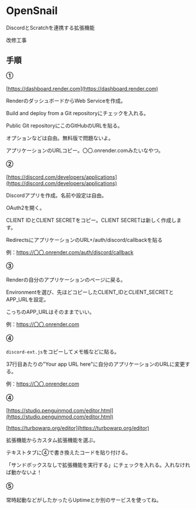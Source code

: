 # OpenSnail


DiscordとScratchを連携する拡張機能

改修工事

## 手順

#### ①

[https://dashboard.render.com](https://dashboard.render.com)

RenderのダッシュボードからWeb Serviceを作成。

Build and deploy from a Git repositoryにチェックを入れる。

Public Git repositoryにこのGitHubのURLを貼る。

オプションなどは自由。無料版で問題ないよ。

アプリケーションのURLコピー。〇〇.onrender.comみたいなやつ。

#### ②

[https://discord.com/developers/applications](https://discord.com/developers/applications)

Discordアプリを作成。名前や設定は自由。

OAuth2を開く。

CLIENT IDとCLIENT SECRETをコピー。CLIENT SECRETは新しく作成します。

RedirectsにアプリケーションのURL+/auth/discord/callbackを貼る

例：https://〇〇.onrender.com/auth/discord/callback

#### ③

Renderの自分のアプリケーションのページに戻る。

Environmentを選び、先ほどコピーしたCLIENT_IDとCLIENT_SECRETとAPP_URLを設定。

こっちのAPP_URLはそのままでいい。

例：https://〇〇.onrender.com

#### ④

`discord-ext.js`をコピーしてメモ帳などに貼る。

37行目あたりの"Your app URL here"に自分のアプリケーションのURLに変更する。

例：https://〇〇.onrender.com

#### ④

[https://studio.penguinmod.com/editor.html](https://studio.penguinmod.com/editor.html)

[https://turbowarp.org/editor](https://turbowarp.org/editor)

拡張機能からカスタム拡張機能を選ぶ。

テキストタブに④で書き換えたコードを貼り付ける。

「サンドボックスなしで拡張機能を実行する」にチェックを入れる。入れなければ動かないよ！

#### ⑤

常時起動などがしたかったらUptimeとか別のサービスを使ってね。
